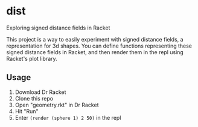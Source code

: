 # dist
Exploring signed distance fields in Racket

This project is a way to easily experiment with signed distance fields, a representation for 3d shapes. You can define functions representing these signed distance fields in Racket, and then render them in the repl using Racket's plot library.

## Usage

1. Download Dr Racket
2. Clone this repo
3. Open "geometry.rkt" in Dr Racket
4. Hit "Run"
5. Enter `(render (sphere 1) 2 50)` in the repl
